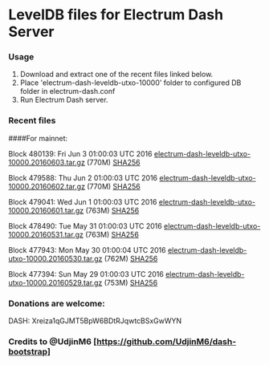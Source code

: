 # LevelDB files for Electrum Dash Server

### Usage

1. Download and extract one of the recent files linked below.
2. Place 'electrum-dash-leveldb-utxo-10000' folder to configured DB folder in electrum-dash.conf
3. Run Electrum Dash server.

### Recent files

####For mainnet:

Block 480139: Fri Jun  3 01:00:03 UTC 2016 [electrum-dash-leveldb-utxo-10000.20160603.tar.gz](https://transfer.sh/KDyAq/electrum-dash-leveldb-utxo-10000.20160603.tar.gz) (770M) [SHA256](https://transfer.sh/v5JX1/electrum-dash-leveldb-utxo-10000.20160603.tar.gz.sha256)

Block 479588: Thu Jun  2 01:00:03 UTC 2016 [electrum-dash-leveldb-utxo-10000.20160602.tar.gz](https://transfer.sh/Q0sYD/electrum-dash-leveldb-utxo-10000.20160602.tar.gz) (770M) [SHA256](https://transfer.sh/ZGnyi/electrum-dash-leveldb-utxo-10000.20160602.tar.gz.sha256)

Block 479041: Wed Jun  1 01:00:03 UTC 2016 [electrum-dash-leveldb-utxo-10000.20160601.tar.gz](https://transfer.sh/7Sfiq/electrum-dash-leveldb-utxo-10000.20160601.tar.gz) (763M) [SHA256](https://transfer.sh/12sORK/electrum-dash-leveldb-utxo-10000.20160601.tar.gz.sha256)

Block 478490: Tue May 31 01:00:03 UTC 2016 [electrum-dash-leveldb-utxo-10000.20160531.tar.gz](https://transfer.sh/XknK/electrum-dash-leveldb-utxo-10000.20160531.tar.gz) (763M) [SHA256](https://transfer.sh/IDCvv/electrum-dash-leveldb-utxo-10000.20160531.tar.gz.sha256)

Block 477943: Mon May 30 01:00:04 UTC 2016 [electrum-dash-leveldb-utxo-10000.20160530.tar.gz](https://transfer.sh/sXeGH/electrum-dash-leveldb-utxo-10000.20160530.tar.gz) (762M) [SHA256](https://transfer.sh/Wdr76/electrum-dash-leveldb-utxo-10000.20160530.tar.gz.sha256)

Block 477394: Sun May 29 01:00:03 UTC 2016 [electrum-dash-leveldb-utxo-10000.20160529.tar.gz](https://transfer.sh/RsiLP/electrum-dash-leveldb-utxo-10000.20160529.tar.gz) (753M) [SHA256](https://transfer.sh/15fG04/electrum-dash-leveldb-utxo-10000.20160529.tar.gz.sha256)

### Donations are welcome:

DASH: Xreiza1qGJMT5BpW6BDtRJqwtcBSxGwWYN

### Credits to @UdjinM6 [https://github.com/UdjinM6/dash-bootstrap]
